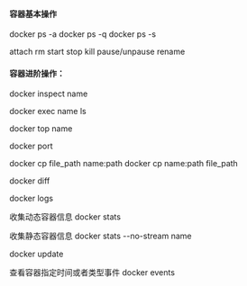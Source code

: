 #### 容器基本操作
docker ps -a
docker ps -q
docker ps -s

attach
rm
start
stop
kill
pause/unpause
rename


#### 容器进阶操作：
docker inspect name


docker exec name ls

docker top name

docker port

docker cp file_path   name:path
docker cp name:path file_path   

docker diff

docker logs

收集动态容器信息
docker stats

收集静态容器信息
docker stats --no-stream name


docker update

查看容器指定时间或者类型事件
docker events
